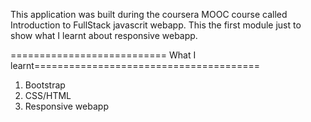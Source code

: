This application was built during the coursera MOOC course called Introduction to
FullStack javascrit webapp. This the first module just to show what I learnt about
responsive webapp.

=========================== What I learnt=======================================
  1. Bootstrap
  2. CSS/HTML
  3. Responsive webapp
